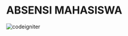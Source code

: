 # ABSENSI MAHASISWA
![codeigniter](https://user-images.githubusercontent.com/73217776/151519867-d1a64821-2f6d-44ac-bc45-3c508e196864.jpg)
